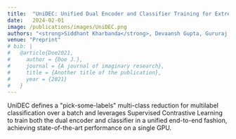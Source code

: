 ```yaml
---
title:  "UniDEC: Unified Dual Encoder and Classifier Training for Extreme Multi-label Classification"
date:   2024-02-01
image: /publications/images/UniDEC.png
authors: "<strong>Siddhant Kharbanda</strong>, Devaansh Gupta, Gururaj K, Pankaj Malhotra, Cho-Jui Hsieh, Rohit Babbar"
venue: "Preprint"
# bib: |
#   @article{Doe2021,
#     author = {Doe J.},
#     journal = {A journal of imaginary research},
#     title = {Another title of the publication},
#     year = {2021}
#   }
---
```

UniDEC defines a "pick-some-labels" multi-class reduction for multilabel classification over a batch and leverages Supervised Contrastive Learning to train both the dual encoder and classifier in a unified end-to-end fashion, achieving state-of-the-art performance on a single GPU.

